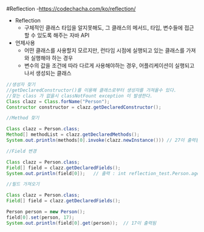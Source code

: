 #Reflection
-https://codechacha.com/ko/reflection/
- Reflection
  - 구체적인 클래스 타입을 알지못해도, 그 클래스의 메서드, 타입, 변수들에 접근할 수 있도록 해주는 자바 API
- 언제사용
  - 어떤 클래스를 사용할지 모르지만, 런타임 시점에 실행되고 있는 클래스를 가져와 실행해야 하는 경우
  - 변수의 값을 조건에 따라 다르게 사용해야하는 경우, 어플리케이션이 실행되고 나서 생성되는 클래스


```java
//생성자 찾기
//getDeclaredConstructor()를 이용해 클래스로부터 생성자를 가져올수 있다.
//찾는 class 가 없을시 classNotFount exception 이 발생한다.
Class clazz = Class.forName("Person");
Constructor constructor = clazz.getDeclaredConstructor();
```

```java
//Method 찾기

Class clazz = Person.class;
Method[] methodList = clazz.getDeclaredMethods();    
System.out.println(methods[0].invoke(clazz.newInstance())) // 27이 출력됨
```
```java
//Field 변경

Class clazz = Person.class;
Field[] field = clazz.getDeclaredFields();
System.out.println(field[0]);   // 출력 : int reflection_test.Person.age
```
```java
//필드 가져오기

Class clazz = Person.class;
Field[] field = clazz.getDeclaredFields();

Person person = new Person();
field[0].set(person, 17);
System.out.println(field[0].get(person));  // 17이 출력됨 
```
